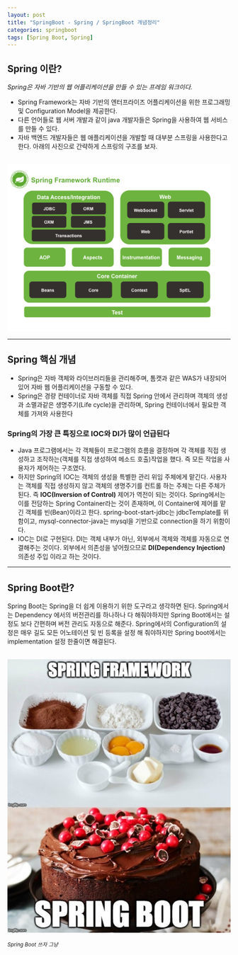 ```yaml
---
layout: post
title: "SpringBoot - Spring / SpringBoot 개념정리"
categories: springboot
tags: [Spring Boot, Spring]
---
```


## Spring 이란?

<I>Spring은 자바 기반의 웹 어플리케이션을 만들 수 있는 프레임 워크이다.</I>

- Spring Framework는 자바 기반의 엔터프라이즈 어플리케이션을 위한 프로그래밍 및 Configuration Model을 제공한다.
- 다른 언어들로 웹 서버 개발과 같이 java 개발자들은 Spring을 사용하여 웹 서비스를 만들 수 있다.
- 자바 백엔드 개발자들은 웹 애플리케이션을 개발할 때 대부분 스프링을 사용한다고 한다. 아래의 사진으로 간략하게 스프링의 구조를 보자.
  <br/><br/>

![spring_architect](/assets/images/spring_architect.png)

<hr/>

## Spring 핵심 개념

- Spring은 자바 객체와 라이브러리들을 관리해주며, 톰캣과 같은 WAS가 내장되어 있어 자바 웹 어플리케이션을 구동할 수 있다.
- Spring은 경량 컨테이너로 자바 객체를 직접 Spring 안에서 관리하며 객체의 생성과 소멸과같은 생명주기(Life cycle)을 관리하며, Spring 컨테이너에서 필요한 객체를 가져와 사용한다

### Spring의 가장 큰 특징으로 IOC와 DI가 많이 언급된다

- Java 프로그램에서는 각 객체들이 프로그램의 흐름을 결정하며 각 객체를 직접 생성하고 조작하는(객체를 직접 생성하여 메소드 호출)작업을 했다. 즉 모든 작업을 사용자가 제어하는 구조였다.
- 하지만 Spring의 IOC는 객체의 생성을 특별한 관리 위임 주체에게 맡긴다. 사용자는 객체를 직접 생성하지 않고 객체의 생명주기를 컨트롤 하는 주체는 다른 주체가 된다. 즉 <strong>IOC(Inversion of Control)</strong> 제어가 역전이 되는 것이다. Spring에서는 이를 전담하는 Spring Container라는 것이 존재하며, 이 Container에 제어를 맡긴 객체를 빈(Bean)이라고 한다.
  spring-boot-start-jdbc는 jdbcTemplate를 위함이고, mysql-connector-java는 mysql을 기반으로 connection을 하기 위함이다.
- IOC는 DI로 구현된다. DI는 객체 내부가 아닌, 외부에서 객체와 객체를 자동으로 연결해주는 것이다. 외부에서 의존성을 넣어줬으므로 <strong>DI(Dependency Injection)</strong> 의존성 주입 이라고 하는 것이다.
<hr/>

## Spring Boot란?

Spring Boot는 Spring을 더 쉽게 이용하기 위한 도구라고 생각하면 된다. Spring에서는 Dependency 에서의 버전관리를 하나하나 다 해줘야하지만 Spring Boot에서는 설정도 보다 간편하며 버전 관리도 자동으로 해준다. Spring에서의 Configuration의 설정은 매우 길도 모든 어노테이션 및 빈 등록을 설정 해 줘야하지만 Spring boot에서는 implementation 설정 한줄이면 해결된다.
<br/><br/>

![bootisking](/assets/images/bootisking.jpg)

<I><small>Spring Boot 쓰자 그냥</small></I>
